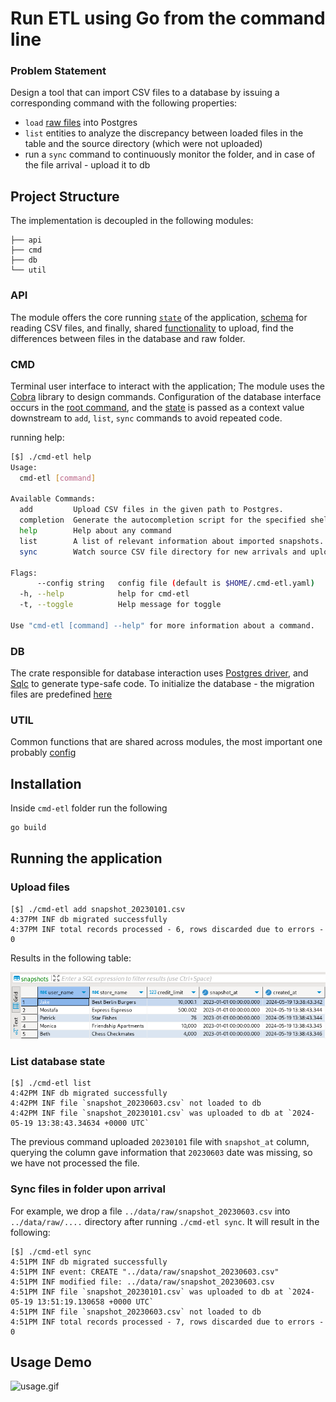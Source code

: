 # Run ETL using Go from the command line

### Problem Statement

Design a tool that can import CSV files to a database by issuing a corresponding command with the following properties:

- `load` [raw files](../data/raw/) into Postgres
- `list` entities to analyze the discrepancy between loaded files in the table and the source directory (which were not uploaded)
- run a `sync` command to continuously monitor the folder, and in case of the file arrival - upload it to db

## Project Structure

The implementation is decoupled in the following modules:

```
├── api
├── cmd
├── db
└── util
```

### API

The module offers the core running [`state`](./api/api.go) of the application, [schema](./api/models.go) for reading CSV files, and finally, shared [functionality](./api/services.go) to upload, find the differences between files in the database and raw folder.

### CMD

Terminal user interface to interact with the application; The module uses the [Cobra](https://github.com/spf13/cobra) library to design commands. Configuration of the database interface occurs in the [root command](./cmd/root.go), and the [state](./api/api.go) is passed as a context value downstream to `add`, `list`, `sync` commands to avoid repeated code.

running help:

```bash
[$] ./cmd-etl help
Usage:
  cmd-etl [command]

Available Commands:
  add         Upload CSV files in the given path to Postgres.
  completion  Generate the autocompletion script for the specified shell
  help        Help about any command
  list        A list of relevant information about imported snapshots.
  sync        Watch source CSV file directory for new arrivals and upload new files to the db

Flags:
      --config string   config file (default is $HOME/.cmd-etl.yaml)
  -h, --help            help for cmd-etl
  -t, --toggle          Help message for toggle

Use "cmd-etl [command] --help" for more information about a command.
```

### DB

The crate responsible for database interaction uses [Postgres driver](https://github.com/jackc/pgx), and [Sqlc](https://github.com/sqlc-dev/sqlc) to generate type-safe code. To initialize the database - the migration files are predefined [here](./db/migration/)

### UTIL

Common functions that are shared across modules, the most important one probably [config](./util/config.go)

## Installation

Inside `cmd-etl` folder run the following

```bash
go build
```

## Running the application

### Upload files

```
[$] ./cmd-etl add snapshot_20230101.csv
4:37PM INF db migrated successfully
4:37PM INF total records processed - 6, rows discarded due to errors - 0
```

Results in the following table:

![load](../resources/load.png)

### List database state

```
[$] ./cmd-etl list
4:42PM INF db migrated successfully
4:42PM INF file `snapshot_20230603.csv` not loaded to db
4:42PM INF file `snapshot_20230101.csv` was uploaded to db at `2024-05-19 13:38:43.34634 +0000 UTC`
```

The previous command uploaded `20230101` file with `snapshot_at` column, querying the column gave information that `20230603` date was missing, so we have not processed the file.

### Sync files in folder upon arrival

For example, we drop a file `../data/raw/snapshot_20230603.csv` into `../data/raw/....` directory after running `./cmd-etl sync`. It will result in the following:

```
[$] ./cmd-etl sync
4:51PM INF db migrated successfully
4:51PM INF event: CREATE "../data/raw/snapshot_20230603.csv"
4:51PM INF modified file: ../data/raw/snapshot_20230603.csv
4:51PM INF file `snapshot_20230101.csv` was uploaded to db at `2024-05-19 13:51:19.130658 +0000 UTC`
4:51PM INF file `snapshot_20230603.csv` not loaded to db
4:51PM INF total records processed - 7, rows discarded due to errors - 0

```

## Usage Demo

![usage.gif](./resources/usage.gif)

